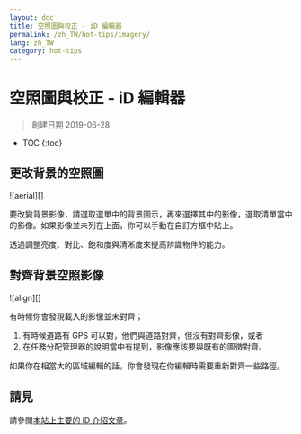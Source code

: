 ```yaml
---
layout: doc
title: 空照圖與校正 - iD 編輯器
permalink: /zh_TW/hot-tips/imagery/
lang: zh_TW
category: hot-tips
---
```


空照圖與校正 - iD 編輯器
============

> 創建日期 2019-06-28

- TOC
{:toc}

更改背景的空照圖
--------------

![aerial][]

要改變背景影像，請選取選單中的背景圖示，再來選擇其中的影像，選取清單當中的影像。如果影像並未列在上面，你可以手動在自訂方框中貼上。

透過調整亮度、對比、飽和度與清淅度來提高辨識物件的能力。

對齊背景空照影像
--------------------------------------

![align][]

有時候你會發現載入的影像並未對齊；

1.  有時候道路有 GPS 可以對，他們與道路對齊，但沒有對齊影像，或者
2.  在任務分配管理器的說明當中有提到，影像應該要與既有的圖徵對齊。


如果你在相當大的區域編輯的話，你會發現在你編輯時需要重新對齊一些路徑。

請見
--------

請參閱[本站上主要的 iD 介紹文章](/zh_TW/beginner/id-editor/#configuring-the-background-layer)。

[空照圖]: /images/hot-tips/aerial.gif "iD editor - changing the background imagery"
[對齊]:/images/hot-tips/align.gif "iD editor - aligning the imagery"
[keymon]:/images/hot-tips/keymon.png
[OSM-TM-video]: /images/hot-tips/OSM-TM-video.png "Humanitarian OpenStreetMap Team - Tasking Manager Tutorial Videos"
